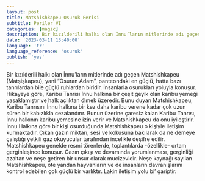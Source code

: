 ```yaml
---
layout: post
title: Matshishkapeu—Osuruk Perisi
subtitle: Periler VI
categories: [magic]
description: Bir kızılderili halkı olan İnnu’ların mitlerinde adı geçen Matshishkapeu (Matşişkapeu), yani “Osuran Adam”, panteondaki en güçlü hatta bazı tanrılardan bile güçlü ruhlardan biridir. İnsanlarla osurukları yoluyla konuşur.
date: '2023-03-11 13:40:00'
language: 'tr'
language_reference: 'osuruk'
publish: 'yes'
---
```

Bir kızılderili halkı olan İnnu’ların mitlerinde adı geçen Matshishkapeu (Matşişkapeu), yani “Osuran Adam”, panteondaki en güçlü, hatta bazı tanrılardan bile güçlü ruhlardan biridir. İnsanlarla osurukları yoluyla konuşur.
Hikayeye göre,  Karibu Tanrısı İnnu halkına bir çeşit geyik olan karibu yemeği yasaklamıştır ve halk açlıktan ölmek üzeredir. Bunu duyan Matshishkapeu, Karibu Tanrısını İnnu halkına bir kez daha karibu verene kadar çok uzun süren bir kabızlıkla cezalandırır. Bunun üzerine çaresiz kalan Karibu Tanrısı, İnnu halkının karibu yemesine izin verir ve Matshishkapeu da onu iyileştirir.
İnnu Halkına göre bir kişi osurduğunda Matshishkapeu o kişiyle iletişim kurmaktadır. Çıkan gazın miktarı, sesi ve kokusuna bakılarak da ne demeye çalıştığı yetkili gaz okuyucular tarafından incelikle deşifre edilir.
Matshishkapeu genelde resmi törenlerde, toplantılarda -özellikle- ortam gerginleşince konuşur. Gazın çıkışı ve devamında yorumlanması, gerginliği azaltan ve neşe getiren bir unsur olarak mucizevidir.
Neşe kaynağı sayılan Matshishkapeu, öte yandan hayvanların ve de insanların davranışlarını kontrol edebilen çok güçlü bir varlıktır. Lakin iletişim yolu bi’ gariptir.
